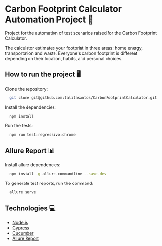 
# Carbon Footprint Calculator Automation Project 🌱

Project for the automation of test scenarios raised for the Carbon Footprint Calculator.

The calculator estimates your footprint in three areas: home energy, transportation and waste. Everyone's carbon footprint is different depending on their location, habits, and personal choices.


## How to run the project 🖥️

Clone the repository:

```bash
  git clone git@github.com:talitasantos/CarbonFootprintCalculator.git
```

Install the dependencies:
```bash
  npm install
```

Run the tests:
```bash
  npm run test:regressivo:chrome
```
## Allure Report 📊

Install allure dependencies:

```bash
  npm install -g allure-commandline --save-dev
```

To generate test reports, run the command:

```bash
  allure serve
```


## Technologies 💻

- [Node.js](https://nodejs.org/en/)
- [Cypress](https://www.cypress.io)
- [Cucumber](https://cucumber.io)
- [Allure Report](https://qameta.io/allure-report/)

